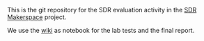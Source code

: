 This is the git repository for the SDR evaluation activity in the
[SDR Makerspace](https://sdrmaker.space/) project.

We use the [wiki](https://gitlab.com/librespacefoundation/sdrmakerspace/sdreval/wikis/home)
as notebook for the lab tests and the final report.